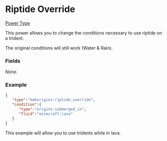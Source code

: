# Riptide Override

[Power Type](../power_types.md)

This power allows you to change the conditions necessary to use riptide on a trident. 

The original conditions will still work (Water & Rain).
### Fields

*None.*

### Example

```json
{
   "type":"moborigins:riptide_override",
   "condition":{
      "type":"origins:submerged_in",
      "fluid":"minecraft:lava"
   }
}
```
This example will allow you to use tridents while in lava.